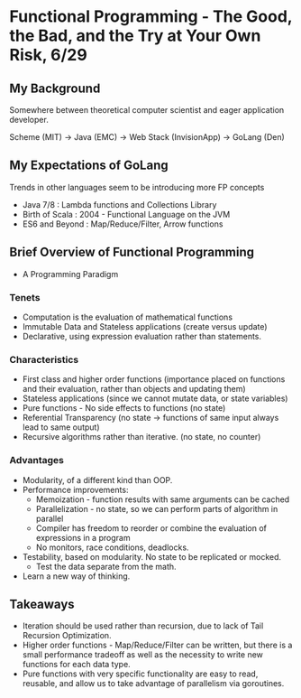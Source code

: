# Functional Programming - The Good, the Bad, and the Try at Your Own Risk, 6/29

## My Background

Somewhere between theoretical computer scientist and eager application developer.

Scheme (MIT) -> Java (EMC) -> Web Stack (InvisionApp) -> GoLang (Den)

## My Expectations of GoLang

Trends in other languages seem to be introducing more FP concepts
 - Java 7/8 : Lambda functions and Collections Library
 - Birth of Scala : 2004 - Functional Language on the JVM
 - ES6 and Beyond : Map/Reduce/Filter, Arrow functions
 
## Brief Overview of Functional Programming
 - A Programming Paradigm

### Tenets
 - Computation is the evaluation of mathematical functions
 - Immutable Data and Stateless applications (create versus update)
 - Declarative, using expression evaluation rather than statements.
 
### Characteristics 
 - First class and higher order functions (importance placed on functions and their evaluation,
 rather than objects and updating them)
 - Stateless applications (since we cannot mutate data, or state variables)
 - Pure functions - No side effects to functions (no state)
 - Referential Transparency (no state -> functions of same input always lead to same output)
 - Recursive algorithms rather than iterative. (no state, no counter)
 
### Advantages
 
 - Modularity, of a different kind than OOP.
 - Performance improvements:
     - Memoization - function results with same arguments can be cached
     - Parallelization - no state, so we can perform parts of algorithm in parallel
     - Compiler has freedom to reorder or combine the evaluation of expressions in a program
     - No monitors, race conditions, deadlocks.
 - Testability, based on modularity.  No state to be replicated or mocked.
     - Test the data separate from the math.
 - Learn a new way of thinking.
     
## Takeaways

 - Iteration should be used rather than recursion, due to lack of Tail Recursion Optimization.
 - Higher order functions - Map/Reduce/Filter can be written, but there is a small performance
  tradeoff as well as the necessity to write new functions for each data type.
 - Pure functions with very specific functionality are easy to read, reusable, and allow us to
 take advantage of parallelism via goroutines.

 
 
 
